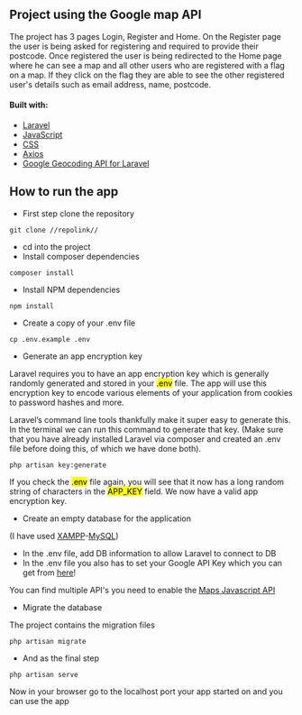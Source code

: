 ## Project using the Google map API

The project has 3 pages Login, Register and Home.
On the Register page the user is being asked for registering and required to provide their postcode.
Once registered the user is being redirected to the Home page where he can see a map and all other users who are registered with a flag on a map.
If they click on the flag they are able to see the other registered user's details such as email address, name, postcode.

#### Built with:

-   [Laravel](https://laravel.com/)
-   [JavaScript](https://www.javascript.com/)
-   [CSS](https://developer.mozilla.org/en-US/docs/Web/CSS)
-   [Axios](https://www.npmjs.com/package/axios)
-   [Google Geocoding API for Laravel](https://github.com/jotafurtado/geocode)

## How to run the app

-   First step clone the repository

```
git clone //repolink//
```

-   cd into the project
-   Install composer dependencies

```
composer install
```

-   Install NPM dependencies

```
npm install
```

-   Create a copy of your .env file

```
cp .env.example .env
```

-   Generate an app encryption key

Laravel requires you to have an app encryption key which is generally randomly generated and stored in your <mark>.env</mark> file. The app will use this encryption key to encode various elements of your application from cookies to password hashes and more.

Laravel’s command line tools thankfully make it super easy to generate this. In the terminal we can run this command to generate that key. (Make sure that you have already installed Laravel via composer and created an .env file before doing this, of which we have done both).

```
php artisan key:generate
```

If you check the <mark>.env</mark> file again, you will see that it now has a long random string of characters in the <mark>APP_KEY</mark> field. We now have a valid app encryption key.

-   Create an empty database for the application

(I have used [XAMPP](https://www.apachefriends.org/hu/index.html)-[MySQL](https://www.mysql.com/))

-   In the .env file, add DB information to allow Laravel to connect to DB
-   In the .env file you also has to set your Google API Key which you can get from [here](https://developers.google.com/maps)!

You can find multiple API's you need to enable the [Maps Javascript API](https://developers.google.com/maps/documentation/javascript/overview)

-   Migrate the database

The project contains the migration files

```
php artisan migrate
```

-   And as the final step

```
php artisan serve
```

Now in your browser go to the localhost port your app started on and you can use the app

